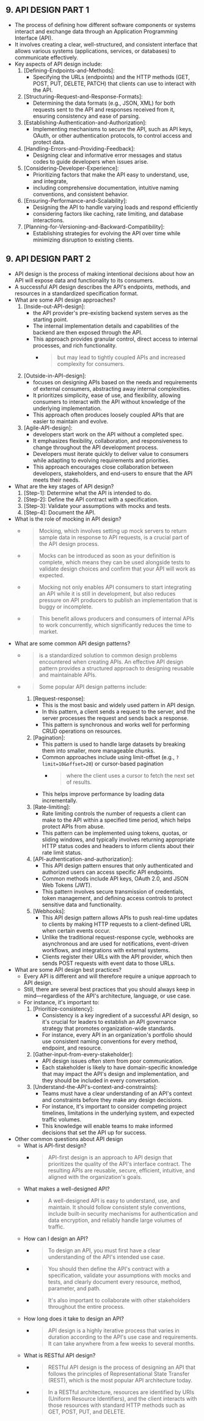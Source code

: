 **9. API DESIGN PART 1**
------------------------------------------------------------
- The process of defining how different software components or systems interact and exchange data through an Application Programming Interface (API). 
- It involves creating a clear, well-structured, and consistent interface that allows various systems (applications, services, or databases) to communicate effectively.
- Key aspects of API design include:
    1. [Defining-Endpoints-and-Methods]: 
        - Specifying the URLs (endpoints) and the HTTP methods (GET, POST, PUT, DELETE, PATCH) that clients can use to interact with the API.
    2. [Structuring-Request-and-Response-Formats]: 
        - Determining the data formats (e.g., JSON, XML) for both requests sent to the API and responses received from it, ensuring consistency and ease of parsing.
    3. [Establishing-Authentication-and-Authorization]: 
        - Implementing mechanisms to secure the API, such as API keys, OAuth, or other authentication protocols, to control access and protect data.
    4. [Handling-Errors-and-Providing-Feedback]: 
        - Designing clear and informative error messages and status codes to guide developers when issues arise.
    5. [Considering-Developer-Experience]: 
        - Prioritizing factors that make the API easy to understand, use, and integrate, 
        - including comprehensive documentation, intuitive naming conventions, and consistent behavior.
    6. [Ensuring-Performance-and-Scalability]: 
        - Designing the API to handle varying loads and respond efficiently
        - considering factors like caching, rate limiting, and database interactions.
    7. [Planning-for-Versioning-and-Backward-Compatibility]: 
        - Establishing strategies for evolving the API over time while minimizing disruption to existing clients.
    
**9. API DESIGN PART 2**
------------------------------------------------------------
- API design is the process of making intentional decisions about how an API will expose data and functionality to its consumers.
- A successful API design describes the API's endpoints, methods, and resources in a standardized specification format.
- What are some API design approaches?
    1. [Inside-out-API-design]:
        - the API provider's pre-existing backend system serves as the starting point. 
        - The internal implementation details and capabilities of the backend are then exposed through the API. 
        - This approach provides granular control, direct access to internal processes, and rich functionality. 
            * > but may lead to tightly coupled APIs and increased complexity for consumers.
    2. [Outside-in-API-design]:
        - focuses on designing APIs based on the needs and requirements of external consumers, abstracting away internal complexities. 
        - It prioritizes simplicity, ease of use, and flexibility, allowing consumers to interact with the API without knowledge of the underlying implementation. 
        - This approach often produces loosely coupled APIs that are easier to maintain and evolve.
    3. [Agile-API-design]:
        - developers start work on the API without a completed spec. 
        - It emphasizes flexibility, collaboration, and responsiveness to change throughout the API development process.
        - Developers must iterate quickly to deliver value to consumers while adapting to evolving requirements and priorities.
        - This approach encourages close collaboration between developers, stakeholders, and end-users to ensure that the API meets their needs.
- What are the key stages of API design?
    1. [Step-1]: Determine what the API is intended to do.
    2. [Step-2]: Define the API contract with a specification.
    3. [Step-3]: Validate your assumptions with mocks and tests.
    4. [Step-4]: Document the API.
- What is the role of mocking in API design?
    * > Mocking, which involves setting up mock servers to return sample data in response to API requests, is a crucial part of the API design process. 
    * > Mocks can be introduced as soon as your definition is complete, which means they can be used alongside tests to validate design choices and confirm that your API will work as expected. 
    * > Mocking not only enables API consumers to start integrating an API while it is still in development, but also reduces pressure on API producers to publish an implementation that is buggy or incomplete. 
    * > This benefit allows producers and consumers of internal APIs to work concurrently, which significantly reduces the time to market.
- What are some common API design patterns?
    * > is a standardized solution to common design problems encountered when creating APIs. An effective API design pattern provides a structured approach to designing reusable and maintainable APIs.
    * > Some popular API design patterns include:
        1. [Request-response]: 
            - This is the most basic and widely used pattern in API design. 
            - In this pattern, a client sends a request to the server, and the server processes the request and sends back a response. 
            - This pattern is synchronous and works well for performing CRUD operations on resources.
        2. [Pagination]: 
            - This pattern is used to handle large datasets by breaking them into smaller, more manageable chunks. 
            - Common approaches include using limit-offset (e.g., `?limit=10&offset=20`) or cursor-based pagination
                * > where the client uses a cursor to fetch the next set of results. 
            - This helps improve performance by loading data incrementally.
        3. [Rate-limiting]: 
            - Rate limiting controls the number of requests a client can make to the API within a specified time period, which helps protect APIs from abuse. 
            - This pattern can be implemented using tokens, quotas, or sliding windows, and typically involves returning appropriate HTTP status codes and headers to inform clients about their rate limit status.
        4. [API-authentication-and-authorization]: 
            - This API design pattern ensures that only authenticated and authorized users can access specific API endpoints.
            - Common methods include API keys, OAuth 2.0, and JSON Web Tokens (JWT). 
            - This pattern involves secure transmission of credentials, token management, and defining access controls to protect sensitive data and functionality.
        5. [Webhooks]: 
            - This API design pattern allows APIs to push real-time updates to clients by making HTTP requests to a client-defined URL when certain events occur. 
            - Unlike the traditional request-response cycle, webhooks are asynchronous and are used for notifications, event-driven workflows, and integrations with external systems. 
            - Clients register their URLs with the API provider, which then sends POST requests with event data to those URLs.
- What are some API design best practices?
    * Every API is different and will therefore require a unique approach to API design. 
    * Still, there are several best practices that you should always keep in mind—regardless of the API's architecture, language, or use case. 
    * For instance, it's important to:
        1. [Prioritize-consistency]: 
            - Consistency is a key ingredient of a successful API design, so it's crucial for leaders to establish an API governance strategy that promotes organization-wide standards. 
            - For instance, every API in an organization's portfolio should use consistent naming conventions for every method, endpoint, and resource.
        2. [Gather-input-from-every-stakeholder]: 
            - API design issues often stem from poor communication. 
            - Each stakeholder is likely to have domain-specific knowledge that may impact the API's design and implementation, and they should be included in every conversation.
        3. [Understand-the-API's-context-and-constraints]: 
            - Teams must have a clear understanding of an API's context and constraints before they make any design decisions.
            - For instance, it's important to consider competing project timelines, limitations in the underlying system, and expected traffic volumes. 
            - This knowledge will enable teams to make informed decisions that set the API up for success.
- Other common questions about API design
    * What is API-first design?
        * > API-first design is an approach to API design that prioritizes the quality of the API's interface contract. The resulting APIs are reusable, secure, efficient, intuitive, and aligned with the organization's goals.
    * What makes a well-designed API?
        * > A well-designed API is easy to understand, use, and maintain. It should follow consistent style conventions, include built-in security mechanisms for authentication and data encryption, and reliably handle large volumes of traffic.
    * How can I design an API?
        * > To design an API, you must first have a clear understanding of the API's intended use case. 
        * > You should then define the API's contract with a specification, validate your assumptions with mocks and tests, and clearly document every resource, method, parameter, and path. 
        * > It's also important to collaborate with other stakeholders throughout the entire process.
    * How long does it take to design an API?
        * > API design is a highly iterative process that varies in duration according to the API's use case and requirements. It can take anywhere from a few weeks to several months.
    * What is RESTful API design?
        * > RESTful API design is the process of designing an API that follows the principles of Representational State Transfer (REST), which is the most popular API architecture today. 
        * > In a RESTful architecture, resources are identified by URIs (Uniform Resource Identifiers), and the client interacts with those resources with standard HTTP methods such as GET, POST, PUT, and DELETE.
